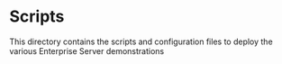 # Scripts

This directory contains the scripts and configuration files to deploy the various Enterprise Server demonstrations
